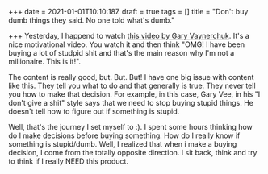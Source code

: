 +++
date = 2021-01-01T10:10:18Z
draft = true
tags = []
title = "Don't buy dumb things they said. No one told what's dumb."

+++
Yesterday, I happend to watch [this video by Gary Vaynerchuk](https://www.youtube.com/watch?v=cbupA3iiZAg "Buying Dumb Things Is The WORST Thing You Can Do - Gary Vaynerchuk | Motivational Talk"). It's a nice motivational video. You watch it and then think "OMG! I have been buying a lot of studpid shit and that's the main reason why I'm not a millionaire. This is it!". 

The content is really good, but. But. But! I have one big issue with content like this. They tell you what to do and that generally is true. They never tell you how to make that decision. For example, in this case, Gary Vee, in his "I don't give a shit" style says that we need to stop buying stupid things. He doesn't tell how to figure out if something is stupid. 

Well, that's the journey I set myself to :). I spent some hours thinking how do I make decisions before buying something. How do I really know if something is stupid/dumb. Well, I realized that when i make a buying decision, I come from the totally opposite direction. I sit back, think and try to think if I really NEED this product. 